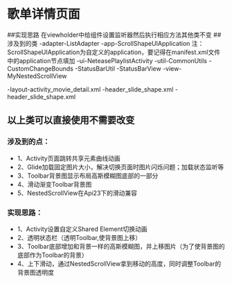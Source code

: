 # 歌单详情页面
##实现思路 在viewholder中给组件设置监听器然后执行相应方法其他类不变
##涉及到的类
   -adapter-ListAdapter
   -app-ScrollShapeUIApplication  注：ScrollShapeUIApplication为自定义的application，要记得在manifest.xml文件中的application节点填加
   -ui-NeteasePlaylistActivity
   -util-CommonUtils
        -CustomChangeBounds
        -StatusBarUtil
        -StatusBarView
   -view-MyNestedScrollView

   -layout-activity_movie_detail.xml
          -header_slide_shape.xml
          -header_slide_shape.xml

   以上类可以直接使用不需要改变
 -
### 涉及到的点：
 - 1、Activity页面跳转共享元素曲线动画
 - 2、Glide加载固定图片大小，解决切换页面时图片闪烁问题；加载状态监听等
 - 3、Toolbar背景图显示布局高斯模糊图底部的一部分
 - 4、滑动渐变Toolbar背景图
 - 5、NestedScrollView在Api23下的滑动兼容
 
### 实现思路：
- 1、Activity设置自定义Shared Element切换动画
- 2、透明状态栏（透明Toolbar,使背景图上移）
- 3、Toolbar底部增加和背景一样的高斯模糊图，并上移图片（为了使背景图的底部作为Toolbar的背景）
- 4、上下滑动，通过NestedScrollView拿到移动的高度，同时调整Toolbar的背景图透明度

